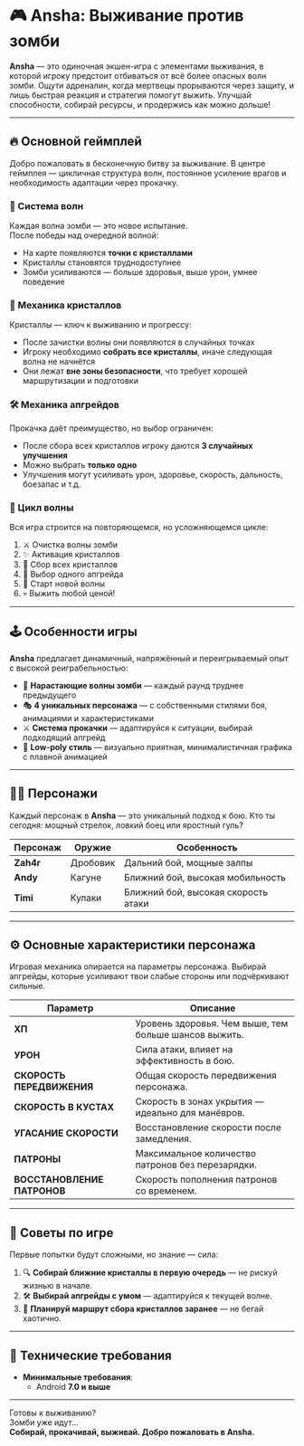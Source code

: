 # 🎮 Ansha: Выживание против зомби

**Ansha** — это одиночная экшен-игра с элементами выживания, в которой игроку предстоит отбиваться от всё более опасных волн зомби. Ощути адреналин, когда мертвецы прорываются через защиту, и лишь быстрая реакция и стратегия помогут выжить. Улучшай способности, собирай ресурсы, и продержись как можно дольше!

---

## 🔥 Основной геймплей

Добро пожаловать в бесконечную битву за выживание. В центре геймплея — цикличная структура волн, постоянное усиление врагов и необходимость адаптации через прокачку.

### 🌊 Система волн
Каждая волна зомби — это новое испытание.  
После победы над очередной волной:
- На карте появляются **точки с кристаллами**
- Кристаллы становятся труднодоступнее
- Зомби усиливаются — больше здоровья, выше урон, умнее поведение

### 💎 Механика кристаллов
Кристаллы — ключ к выживанию и прогрессу:
- После зачистки волны они появляются в случайных точках
- Игроку необходимо **собрать все кристаллы**, иначе следующая волна не начнётся
- Они лежат **вне зоны безопасности**, что требует хорошей маршрутизации и подготовки

### 🛠️ Механика апгрейдов
Прокачка даёт преимущество, но выбор ограничен:
- После сбора всех кристаллов игроку даются **3 случайных улучшения**
- Можно выбрать **только одно**
- Улучшения могут усиливать урон, здоровье, скорость, дальность, боезапас и т.д.

### 🔄 Цикл волны
Вся игра строится на повторяющемся, но усложняющемся цикле:
1. ⚔️ Очистка волны зомби  
2. ✨ Активация кристаллов  
3. 💎 Сбор всех кристаллов  
4. 🧠 Выбор одного апгрейда  
5. 🔁 Старт новой волны  
6. 💀 Выжить любой ценой!

---

## 🕹️ Особенности игры

**Ansha** предлагает динамичный, напряжённый и переигрываемый опыт с высокой реиграбельностью:

- 🧟 **Нарастающие волны зомби** — каждый раунд труднее предыдущего
- 🎭 **4 уникальных персонажа** — с собственными стилями боя, анимациями и характеристиками
- ⚔️ **Система прокачки** — адаптируйся к ситуации, выбирай подходящий апгрейд
- 🎨 **Low-poly стиль** — визуально приятная, минималистичная графика с плавной анимацией

---

## 👨‍🎤 Персонажи

Каждый персонаж в **Ansha** — это уникальный подход к бою. Кто ты сегодня: мощный стрелок, ловкий боец или яростный гуль?

| Персонаж | Оружие     | Особенность       |
|----------|------------|-------------------|
| **Zah4r** | Дробовик   | Дальний бой, мощные залпы |
| **Andy**  | Кагуне     | Ближний бой, высокая мобильность |
| **Timi**  | Кулаки     | Ближний бой, высокая скорость атаки |

---

## ⚙️ Основные характеристики персонажа

Игровая механика опирается на параметры персонажа. Выбирай апгрейды, которые усиливают твои слабые стороны или подчёркивают сильные.

| Параметр                  | Описание                                           |
|---------------------------|----------------------------------------------------|
| **ХП**                    | Уровень здоровья. Чем выше, тем больше шансов выжить. |
| **УРОН**                  | Сила атаки, влияет на эффективность в бою.         |
| **СКОРОСТЬ ПЕРЕДВИЖЕНИЯ** | Общая скорость передвижения персонажа.             |
| **СКОРОСТЬ В КУСТАХ**     | Скорость в зонах укрытия — идеально для манёвров.  |
| **УГАСАНИЕ СКОРОСТИ**     | Восстановление скорости после замедления.          |
| **ПАТРОНЫ**               | Максимальное количество патронов без перезарядки.  |
| **ВОССТАНОВЛЕНИЕ ПАТРОНОВ** | Скорость пополнения патронов со временем.         |

---

## 🎯 Советы по игре

Первые попытки будут сложными, но знание — сила:

1. 🔍 **Собирай ближние кристаллы в первую очередь** — не рискуй жизнью в начале.
2. 🛠️ **Выбирай апгрейды с умом** — адаптируйся к текущей волне.
3. 🧭 **Планируй маршрут сбора кристаллов заранее** — не бегай хаотично.

---

## 📱 Технические требования

- **Минимальные требования**:
  - Android **7.0 и выше**
---

Готовы к выживанию?  
Зомби уже идут…  
**Собирай, прокачивай, выживай. Добро пожаловать в Ansha.**

